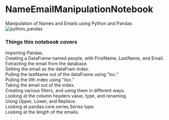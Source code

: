 # NameEmailManipulationNotebook
Manipulation of Names and Emails using Python and Pandas<br/>
![python_pandas](https://user-images.githubusercontent.com/65743503/158489653-1e491daa-c214-4d7c-a59d-344d97259638.jpeg)<br/>

### Things this notebook covers
Importing Pandas.<br/>
Creating a DataFrame named people, with FirstName, LastName, and Email.<br/>
Extracting the email from the database.<br/>
Setting the email as the dataFram index.<br/>
Pulling the lastName out of the dataFrame using "loc."<br/>
Pulling the 0th index using "iloc."<br/>
Taking the email out of the index.<br/>
Creating various filters, and using them in different ways.<br/>
Looking at the column headers value, type, and renaming.<br/>
Using Upper, Lower, and Replace.<br/>
Looking at pandas.core.series.Series type.<br/>
Looking at the length of the emails.<br/>
